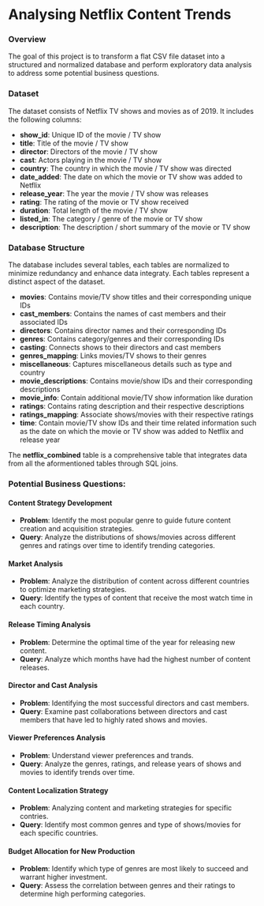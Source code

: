 # Analysing Netflix Content Trends

### Overview
The goal of this project is to transform a flat CSV file dataset into a structured and normalized database
and perform exploratory data analysis to address some potential business questions.

### Dataset
The dataset consists of Netflix TV shows and movies as of 2019. It includes the following columns:

- **show_id**:  Unique ID of the movie / TV show
- **title**: Title of the movie / TV show
- **director**: Directors of the movie / TV show
- **cast**: Actors playing in the movie / TV show
- **country**: The country in which the movie / TV show was directed
- **date_added**: The date on which the movie or TV show was added to Netflix
- **release_year**: The year the movie / TV show was releases
- **rating**: The rating of the movie or TV show received
- **duration**: Total length of the movie / TV show
- **listed_in**: The category / genre of the movie or TV show
- **description**: The description / short summary of the movie or TV show

### Database Structure
The database includes several tables, each tables are normalized to minimize redundancy
and enhance data integraty. Each tables represent a distinct aspect of the dataset.

- **movies**: Contains movie/TV show titles and their corresponding unique IDs
- **cast_members**: Contains the names of cast members and their associated IDs
- **directors**: Contains director names and their corresponding IDs
- **genres**: Contains category/genres and their corresponding IDs
- **casting**: Connects shows to their directors and cast members
- **genres_mapping**: Links movies/TV shows to their genres
- **miscellaneous**: Captures miscellaneous details such as type and country
- **movie_descriptions**: Contains movie/show IDs and their corresponding descriptions
- **movie_info**: Contain additional movie/TV show information like duration
- **ratings**: Contains rating description and their respective descriptions
- **ratings_mapping**: Associate shows/movies with their respective ratings
- **time**: Contain movie/TV show IDs and their time related information such as the date on which the movie or TV show was added to Netflix and release year

The **netflix_combined** table is a comprehensive table that integrates data from all the aformentioned tables through SQL joins.

### Potential Business Questions:
#### Content Strategy Development
- **Problem**: Identify the most popular genre to guide future content creation and acquisition strategies.
- **Query**: Analyze the distributions of shows/movies across different genres and ratings over time to identify trending categories.

#### Market Analysis
- **Problem**: Analyze the distribution of content across different countries  to optimize marketing strategies.
- **Query**: Identify the types of content that receive the most watch time in each country.

#### Release Timing Analysis
- **Problem**: Determine the optimal time of the year for releasing new content.
- **Query**: Analyze which months have had the highest number of content releases.

#### Director and Cast Analysis
- **Problem**: Identifying the most successful directors and cast members.
- **Query**: Examine past collaborations between directors and cast members that have led to highly rated shows and movies.

#### Viewer Preferences Analysis
- **Problem**: Understand viewer preferences and trands.
- **Query**: Analyze the genres, ratings, and release years of shows and movies to identify trends over time.

#### Content Localization Strategy
- **Problem**: Analyzing content and marketing strategies for specific contries.
- **Query**: Identify most common genres and type of shows/movies for each specific countries.

#### Budget Allocation for New Production
- **Problem**: Identify which type of genres are most likely to succeed and warrant higher investment.
- **Query**: Assess the correlation between genres and their ratings to determine high performing categories.

